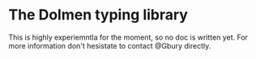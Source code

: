 
# The Dolmen typing library

This is highly experiemntla for the moment, so no doc is written yet.
For more information don't hesistate to contact @Gbury directly.


